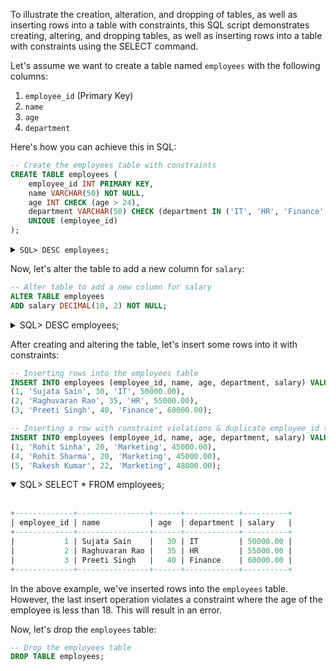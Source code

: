 To illustrate the creation, alteration, and dropping of tables, as well as inserting rows into a table with constraints, this SQL script demonstrates creating, altering, and dropping tables, as well as inserting rows into a table with constraints using the SELECT command.

Let's assume we want to create a table named `employees` with the following columns:

1. `employee_id` (Primary Key)
2. `name`
3. `age`
4. `department`

Here's how you can achieve this in SQL:

```sql
-- Create the employees table with constraints
CREATE TABLE employees (
    employee_id INT PRIMARY KEY,
    name VARCHAR(50) NOT NULL,
    age INT CHECK (age > 24),
    department VARCHAR(50) CHECK (department IN ('IT', 'HR', 'Finance', 'Marketing')),
    UNIQUE (employee_id)
);
```

<details>
<summary> <code>SQL> DESC employees;</code></summary>
</br>

```sql
+-------------+---------------+------+-----+---------+-------+
| Field       | Type          | Null | Key | Default | Extra |
+-------------+---------------+------+-----+---------+-------+
| employee_id | int           | NO   | PRI | NULL    |       |
| name        | varchar(50)   | NO   |     | NULL    |       |
| age         | int           | YES  |     | NULL    |       |
| department  | varchar(50)   | YES  |     | NULL    |       |
+-------------+---------------+------+-----+---------+-------+
```

</details>

Now, let's alter the table to add a new column for `salary`:

```sql
-- Alter table to add a new column for salary
ALTER TABLE employees
ADD salary DECIMAL(10, 2) NOT NULL;
```

<details>
<summary>SQL> DESC employees;</summary>
</br>

```sql
+-------------+---------------+------+-----+---------+-------+
| Field       | Type          | Null | Key | Default | Extra |
+-------------+---------------+------+-----+---------+-------+
| employee_id | int           | NO   | PRI | NULL    |       |
| name        | varchar(50)   | NO   |     | NULL    |       |
| age         | int           | YES  |     | NULL    |       |
| department  | varchar(50)   | YES  |     | NULL    |       |
| salary      | decimal(10,2) | NO   |     | NULL    |       |
+-------------+---------------+------+-----+---------+-------+
```

</details>

After creating and altering the table, let's insert some rows into it with constraints:

```sql
-- Inserting rows into the employees table
INSERT INTO employees (employee_id, name, age, department, salary) VALUES
(1, 'Sujata Sain', 30, 'IT', 50000.00),
(2, 'Raghuvaran Rao', 35, 'HR', 55000.00),
(3, 'Preeti Singh', 40, 'Finance', 60000.00);

-- Inserting a row with constraint violations & duplicate employee_id (age < 24, department not in specified list)
INSERT INTO employees (employee_id, name, age, department, salary) VALUES
(1, 'Rohit Sinha', 20, 'Marketing', 45000.00),
(4, 'Rohit Sharma', 20, 'Marketing', 45000.00),
(5, 'Rakesh Kumar', 22, 'Marketing', 48000.00);
```

<details open>
<summary>SQL> SELECT * FROM employees;</summary>
</br>

```sql
+-------------+----------------+------+------------+----------+
| employee_id | name           | age  | department | salary   |
+-------------+----------------+------+------------+----------+
|           1 | Sujata Sain    |   30 | IT         | 50000.00 |
|           2 | Raghuvaran Rao |   35 | HR         | 55000.00 |
|           3 | Preeti Singh   |   40 | Finance    | 60000.00 |
+-------------+----------------+------+------------+----------+
```

</details>

In the above example, we've inserted rows into the `employees` table. However, the last insert operation violates a constraint where the age of the employee is less than 18. This will result in an error.

Now, let's drop the `employees` table:

```sql
-- Drop the employees table
DROP TABLE employees;
```
